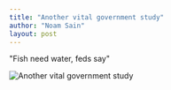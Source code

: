 ```yaml
---
title: "Another vital government study"
author: "Noam Sain"
layout: post
---
```


"Fish need water, feds say"

![Another vital government study](https://3.bp.blogspot.com/_8aN4krk1nsk/SyD9bafrBHI/AAAAAAAAAUQ/54bf0fNUSHU/s1600/image010.gif "Another vital government study")
